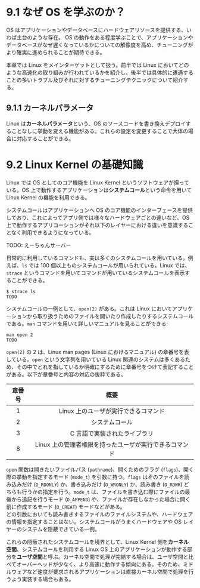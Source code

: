 # 9.1 なぜ OS を学ぶのか？
OS はアプリケーションやデータベースにハードウェアリソースを提供する、いわば土台のような存在。
OS の動作をある程度学ぶことで、アプリケーションやデータベースがなぜ遅くなっているかについての解像度を高め、チューニングがより確実に進められることが期待できる。

本章では Linux をメインターゲットとして扱う。前半では Linux においてどのような高速化の取り組みが行われているかを紹介し、後半では具体的に遭遇することの多いトラブル及びそれに対するチューニングテクニックについて紹介する。

## 9.1.1 カーネルパラメータ
Linux は**カーネルパラメータ**という、OS のソースコードを書き換えデプロイすることなしに挙動を変える機能がある。これらの設定を変更することで大体の場合に対応することができる。

# 9.2 Linux Kernel の基礎知識
Linux では OS としてのコア機能を Linux Kernel というソフトウェアが担っている。OS 上で動作するアプリケーションは**システムコール**という命令を用いて Linux Kernel の機能を利用できる。

システムコールはアプリケーションへ OS のコア機能のインターフェースを提供しており、これによってアプリ側では様々なハードウェアごとの違いなど、OS 上で動作するアプリコーションがそれ以下のレイヤーにおける違いを意識することなく利用できるようになっている。

TODO: えーちゃんサーバー

日常的に利用しているコマンドも、実は多くのシステムコールを用いている。例えば、`ls` では 100 個以上ものシステムコールが用いられている。Linux では、`strace` というコマンドを用いてコマンドが用いているシステムコールを表示することができる。

```
$ strace ls
TODO
```

システムコールの一例として、`open(2)` がある。これは Linux においてアプリケーションから取り扱うためのファイルを開いたり作成したりするシステムコールである。`man` コマンドを用いて詳しいマニュアルを見ることができる:
```
man open 2
TODO
```
`open(2)` の 2 は、Linux man pages (Linux におけるマニュアル) の章番号を表している。`open` という文字列を用いている Linux 関連のシステムは多くあるため、その中でどれを指しているか明確にするために章番号をつけて表記することがある。以下が章番号と内容の対応の抜粋である。

| 章番号 | 概要 |
| :---: | :---: |
| 1 | Linux 上のユーザが実行できるコマンド |
| 2 | システムコール |
| 3 | C 言語で実装されたライブラリ |
| 8 | Linux 上の管理者権限を持ったユーザが実行できるコマンド |

`open` 関数は開きたいファイルパス (`pathname`)、開くためのフラグ (`flags`)、開く際の挙動を指定するモード (`mode_t`) を引数に持つ。`flags` はそのファイルを読み込みだけ (`O_RDONLY`) か、書き込みだけ (`O_WRONLY`) か、読み書き (`O_RDWR`) どちらも行うかの指定を行う。`mode_t` は、ファイルを書き込む際にファイルの最後から追記を行うモード (`O_APPEND`) や、ファイルが存在しなかった場合に開く前に作成するモード (`O_CREAT`) モードなどがある。  
どの引数においても読み書きするファイルのファイルシステムや、ハードウェアの情報を指定することはない。システムコールがうまくハードウェアや OS レイヤーのシステムを隠蔽できている一例。

これらの隠蔽されたシステムコールを境界として、Linux Kernel 側を**カーネル空間**、システムコールを利用する Linux OS 上のアプリケーションが動作する部分を**ユーザ空間**と呼ぶ。カーネル空間で処理が完結する場合は、ユーザ空間と比べてオーバーヘッドが少なく、より高速に動作する傾向にある。そのため、ミドルウェアなど速度が要求されるアプリケーションは直接カーネル空間で処理を行うよう実装する場合もある。

